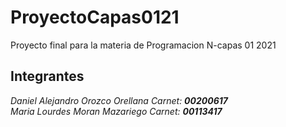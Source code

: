 # ProyectoCapas0121
Proyecto final para la materia de Programacion N-capas 01 2021
## Integrantes
_Daniel Alejandro Orozco Orellana Carnet: **00200617**_  
_Maria Lourdes Moran Mazariego    Carnet: **00113417**_
